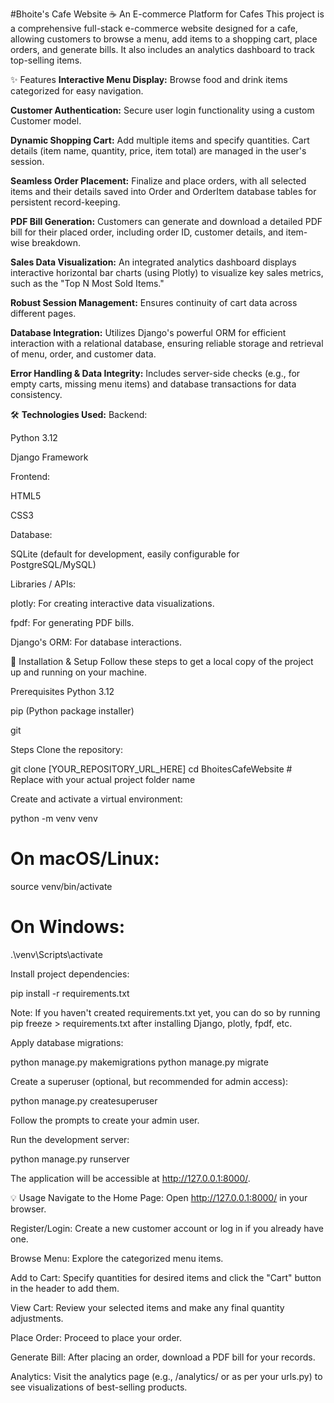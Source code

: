 #Bhoite's Cafe Website
☕ An E-commerce Platform for Cafes
This project is a comprehensive full-stack e-commerce website designed for a cafe, allowing customers to browse a menu, add items to a shopping cart, place orders, and generate bills. It also includes an analytics dashboard to track top-selling items.

✨ Features
<b>Interactive Menu Display:</b> Browse food and drink items categorized for easy navigation.

<b>Customer Authentication:</b> Secure user login functionality using a custom Customer model.

<b>Dynamic Shopping Cart:</b> Add multiple items and specify quantities. Cart details (item name, quantity, price, item total) are managed in the user's session.

<b>Seamless Order Placement:</b> Finalize and place orders, with all selected items and their details saved into Order and OrderItem database tables for persistent record-keeping.

<b>PDF Bill Generation:</b> Customers can generate and download a detailed PDF bill for their placed order, including order ID, customer details, and item-wise breakdown.

<b>Sales Data Visualization:</b> An integrated analytics dashboard displays interactive horizontal bar charts (using Plotly) to visualize key sales metrics, such as the "Top N Most Sold Items."

<b>Robust Session Management:</b> Ensures continuity of cart data across different pages.

<b>Database Integration:</b> Utilizes Django's powerful ORM for efficient interaction with a relational database, ensuring reliable storage and retrieval of menu, order, and customer data.

<b>Error Handling & Data Integrity:</b> Includes server-side checks (e.g., for empty carts, missing menu items) and database transactions for data consistency.

🛠️ <b>Technologies Used:</b>
Backend:

Python 3.12

Django Framework

Frontend:

HTML5

CSS3

Database:

SQLite (default for development, easily configurable for PostgreSQL/MySQL)

Libraries / APIs:

plotly: For creating interactive data visualizations.

fpdf: For generating PDF bills.

Django's ORM: For database interactions.

🚀 Installation & Setup
Follow these steps to get a local copy of the project up and running on your machine.

Prerequisites
Python 3.12

pip (Python package installer)

git

Steps
Clone the repository:

git clone [YOUR_REPOSITORY_URL_HERE]
cd BhoitesCafeWebsite # Replace with your actual project folder name


Create and activate a virtual environment:

python -m venv venv
# On macOS/Linux:
source venv/bin/activate
# On Windows:
.\venv\Scripts\activate


Install project dependencies:

pip install -r requirements.txt


Note: If you haven't created requirements.txt yet, you can do so by running pip freeze > requirements.txt after installing Django, plotly, fpdf, etc.

Apply database migrations:

python manage.py makemigrations
python manage.py migrate


Create a superuser (optional, but recommended for admin access):

python manage.py createsuperuser


Follow the prompts to create your admin user.

Run the development server:

python manage.py runserver


The application will be accessible at http://127.0.0.1:8000/.

💡 Usage
Navigate to the Home Page: Open http://127.0.0.1:8000/ in your browser.

Register/Login: Create a new customer account or log in if you already have one.

Browse Menu: Explore the categorized menu items.

Add to Cart: Specify quantities for desired items and click the "Cart" button in the header to add them.

View Cart: Review your selected items and make any final quantity adjustments.

Place Order: Proceed to place your order.

Generate Bill: After placing an order, download a PDF bill for your records.

Analytics: Visit the analytics page (e.g., /analytics/ or as per your urls.py) to see visualizations of best-selling products.
